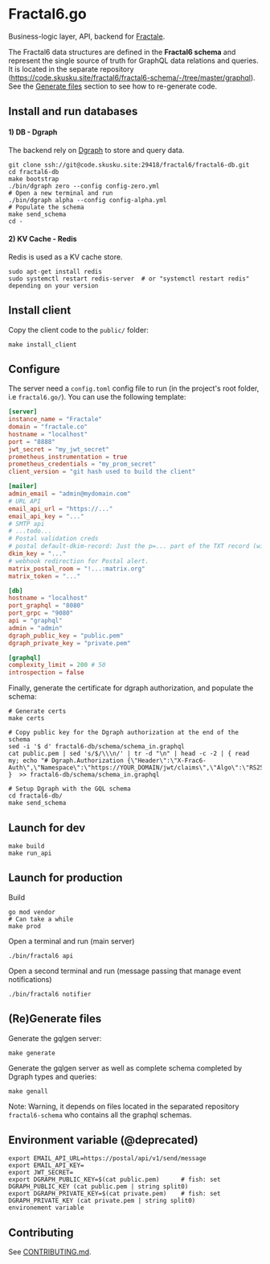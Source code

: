 # Fractal6.go

Business-logic layer, API, backend for [Fractale](https;//fractale.co).

The Fractal6 data structures are defined in the **Fractal6 schema** and represent the single source of truth for GraphQL data relations and queries.
It is located in the separate repository (https://code.skusku.site/fractal6/fractal6-schema/-/tree/master/graphql).
See the [Generate files](#generate-files) section to see how to re-generate code.


## Install and run databases

#### 1) DB - Dgraph

The backend rely on [Dgraph](https://github.com/dgraph-io/dgraph) to store and query data.

    git clone ssh://git@code.skusku.site:29418/fractal6/fractal6-db.git
    cd fractal6-db
    make bootstrap
    ./bin/dgraph zero --config config-zero.yml
    # Open a new terminal and run
    ./bin/dgraph alpha --config config-alpha.yml
    # Populate the schema
    make send_schema
    cd -


#### 2) KV Cache - Redis

Redis is used as a KV cache store.

    sudo apt-get install redis
    sudo systemctl restart redis-server  # or "systemctl restart redis" depending on your version

## Install client

Copy the client code to the `public/` folder:

    make install_client

## Configure

The server need a `config.toml` config file to run (in the project's root folder, i.e `fractal6.go/`).
You can use the following template:

```config.toml
[server]
instance_name = "Fractale"
domain = "fractale.co"
hostname = "localhost"
port = "8888"
jwt_secret = "my_jwt_secret"
prometheus_instrumentation = true
prometheus_credentials = "my_prom_secret"
client_version = "git hash used to build the client"

[mailer]
admin_email = "admin@mydomain.com"
# URL API
email_api_url = "https://..."
email_api_key = "..."
# SMTP api
# ...todo...
# Postal validation creds
# postal default-dkim-record: Just the p=... part of the TXT record (without the semicolon at the end)
dkim_key = "..."
# webhook redirection for Postal alert.
matrix_postal_room = "!...:matrix.org"
matrix_token = "..."

[db]
hostname = "localhost"
port_graphql = "8080"
port_grpc = "9080"
api = "graphql"
admin = "admin"
dgraph_public_key = "public.pem"
dgraph_private_key = "private.pem"

[graphql]
complexity_limit = 200 # 50
introspection = false
```


Finally, generate the certificate for dgraph authorization, and populate the schema:

    # Generate certs
    make certs

	# Copy public key for the Dgraph authorization at the end of the schema
    sed -i '$ d' fractal6-db/schema/schema_in.graphql
	cat public.pem | sed 's/$/\\\n/' | tr -d "\n" | head -c -2 | { read my; echo "# Dgraph.Authorization {\"Header\":\"X-Frac6-Auth\",\"Namespace\":\"https://YOUR_DOMAIN/jwt/claims\",\"Algo\":\"RS256\",\"VerificationKey\":\"$PUBKEY\"}"; }  >> fractal6-db/schema/schema_in.graphql
    
    # Setup Dgraph with the GQL schema
    cd fractal6-db/
    make send_schema


## Launch for dev

    make build
    make run_api


## Launch for production

Build

    go mod vendor
    # Can take a while
    make prod

Open a terminal and run (main server)

    ./bin/fractal6 api

Open a second terminal and run (message passing that manage event notifications)

    ./bin/fractal6 notifier


## (Re)Generate files

Generate the gqlgen server:

    make generate

Generate the gqlgen server as well as complete schema completed by Dgraph types and queries:

    make genall

Note: Warning, it depends on files located in the separated repository `fractal6-schema` who contains all the graphql schemas.


## Environment variable (@deprecated)

    export EMAIL_API_URL=https://postal/api/v1/send/message
    export EMAIL_API_KEY=
    export JWT_SECRET=
    export DGRAPH_PUBLIC_KEY=$(cat public.pem)      # fish: set DGRAPH_PUBLIC_KEY (cat public.pem | string split0)
    export DGRAPH_PRIVATE_KEY=$(cat private.pem)    # fish: set DGRAPH_PRIVATE_KEY (cat private.pem | string split0)
    environement variable


## Contributing

See [CONTRIBUTING.md](CONTRIBUTING.md).
